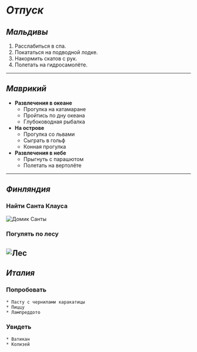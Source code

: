 # ***Отпуск***

## *Мальдивы*

1. Расслабиться в спа.
2. Покататься на подводной лодке.
3. Накормить скатов с рук.
4. Полетать на гидросамолёте.
---------

## *Маврикий*

* __Развлечения в океане__
    * Прогулка на катамаране
    * Пройтись по дну океана
    * Глубоководная рыбалка
* __На острове__
    * Прогулка со львами
    * Сыграть в гольф
    * Конная прогулка
* __Развлечения в небе__
    * Прыгнуть с парашютом
    * Полетать на вертолёте

-----------

## *Финляндия*

### Найти Cанта Клауса
![Домик Санты](lappland.jpg)

### Погулять по лесу
![Лес](parikalla_big.jpg)
-----------

## *Италия*

### **Попробовать**
    * Пасту с чернилами каракатицы
    * Пиццу
    * Лампреддото
### **Увидеть**
    * Ватикан
    * Колизей